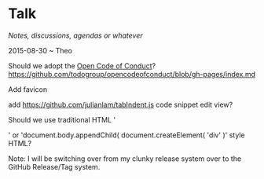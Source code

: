 Talk
===

_Notes, discussions, agendas or whatever_

2015-08-30 ~ Theo

Should we adopt the [Open Code of Conduct]( http://todogroup.org/opencodeofconduct/ )?  
<https://github.com/todogroup/opencodeofconduct/blob/gh-pages/index.md>

Add favicon

add <https://github.com/julianlam/tabIndent.js> code snippet edit view?

Should we use traditional HTML '<div></div>' or 'document.body.appendChild( document.createElement( 'div' )' style HTML?

Note: I will be switching over from my clunky release system over to the GitHub Release/Tag system.


